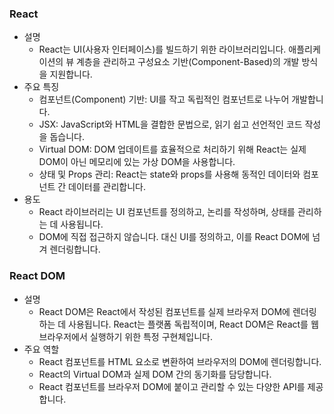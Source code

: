### React

- 설명
  - React는 UI(사용자 인터페이스)를 빌드하기 위한 라이브러리입니다. 애플리케이션의 뷰 계층을 관리하고 구성요소 기반(Component-Based)의 개발 방식을 지원합니다.
- 주요 특징
  - 컴포넌트(Component) 기반: UI를 작고 독립적인 컴포넌트로 나누어 개발합니다.
  - JSX: JavaScript와 HTML을 결합한 문법으로, 읽기 쉽고 선언적인 코드 작성을 돕습니다.
  - Virtual DOM: DOM 업데이트를 효율적으로 처리하기 위해 React는 실제 DOM이 아닌 메모리에 있는 가상 DOM을 사용합니다.
  - 상태 및 Props 관리: React는 state와 props를 사용해 동적인 데이터와 컴포넌트 간 데이터를 관리합니다.
- 용도
  - React 라이브러리는 UI 컴포넌트를 정의하고, 논리를 작성하며, 상태를 관리하는 데 사용됩니다.
  - DOM에 직접 접근하지 않습니다. 대신 UI를 정의하고, 이를 React DOM에 넘겨 렌더링합니다.

### React DOM
- 설명
  - React DOM은 React에서 작성된 컴포넌트를 실제 브라우저 DOM에 렌더링하는 데 사용됩니다. React는 플랫폼 독립적이며, React DOM은 React를 웹 브라우저에서 실행하기 위한 특정 구현체입니다.
- 주요 역할
  - React 컴포넌트를 HTML 요소로 변환하여 브라우저의 DOM에 렌더링합니다.
  - React의 Virtual DOM과 실제 DOM 간의 동기화를 담당합니다.
  - React 컴포넌트를 브라우저 DOM에 붙이고 관리할 수 있는 다양한 API를 제공합니다.